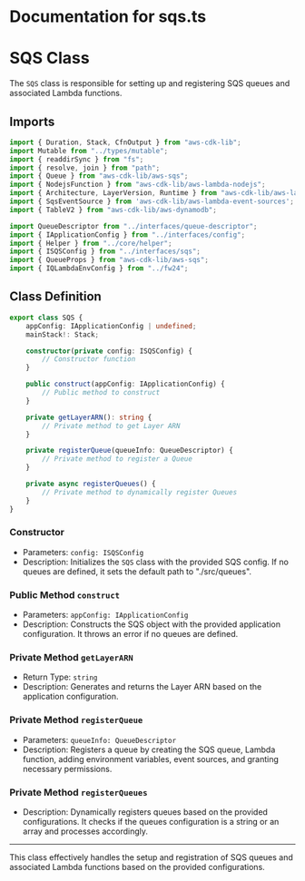 # Documentation for sqs.ts

# SQS Class

The `SQS` class is responsible for setting up and registering SQS queues and associated Lambda functions.

## Imports
```typescript
import { Duration, Stack, CfnOutput } from "aws-cdk-lib";
import Mutable from "../types/mutable";
import { readdirSync } from "fs";
import { resolve, join } from "path";
import { Queue } from "aws-cdk-lib/aws-sqs";
import { NodejsFunction } from "aws-cdk-lib/aws-lambda-nodejs";
import { Architecture, LayerVersion, Runtime } from "aws-cdk-lib/aws-lambda";
import { SqsEventSource } from 'aws-cdk-lib/aws-lambda-event-sources';
import { TableV2 } from "aws-cdk-lib/aws-dynamodb";

import QueueDescriptor from "../interfaces/queue-descriptor";
import { IApplicationConfig } from "../interfaces/config";
import { Helper } from "../core/helper";
import { ISQSConfig } from "../interfaces/sqs";
import { QueueProps } from "aws-cdk-lib/aws-sqs";
import { IQLambdaEnvConfig } from "../fw24";
```

## Class Definition
```typescript
export class SQS {
    appConfig: IApplicationConfig | undefined;
    mainStack!: Stack;

    constructor(private config: ISQSConfig) {
        // Constructor function
    }

    public construct(appConfig: IApplicationConfig) {
        // Public method to construct
    }

    private getLayerARN(): string {
        // Private method to get Layer ARN
    }

    private registerQueue(queueInfo: QueueDescriptor) {
        // Private method to register a Queue
    }

    private async registerQueues() {
        // Private method to dynamically register Queues
    }
}
```

### Constructor
- Parameters: `config: ISQSConfig`
- Description: Initializes the `SQS` class with the provided SQS config. If no queues are defined, it sets the default path to "./src/queues".

### Public Method `construct`
- Parameters: `appConfig: IApplicationConfig`
- Description: Constructs the SQS object with the provided application configuration. It throws an error if no queues are defined.

### Private Method `getLayerARN`
- Return Type: `string`
- Description: Generates and returns the Layer ARN based on the application configuration.

### Private Method `registerQueue`
- Parameters: `queueInfo: QueueDescriptor`
- Description: Registers a queue by creating the SQS queue, Lambda function, adding environment variables, event sources, and granting necessary permissions.

### Private Method `registerQueues`
- Description: Dynamically registers queues based on the provided configurations. It checks if the queues configuration is a string or an array and processes accordingly.

---
This class effectively handles the setup and registration of SQS queues and associated Lambda functions based on the provided configurations.